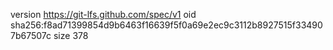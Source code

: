 version https://git-lfs.github.com/spec/v1
oid sha256:f8ad71399854d9b6463f16639f5f0a69e2ec9c3112b8927515f334907b67507c
size 378
